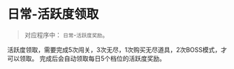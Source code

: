 # 日常-活跃度领取

> 对应程序中： `日常`-`活跃度奖励`。

活跃度领取，需要完成5次闯关，3次无尽，1次购买无尽道具，2次BOSS模式，才可以领取。
完成后会自动领取每日5个档位的活跃度奖励。